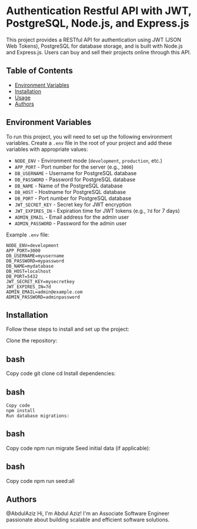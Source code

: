 # Authentication Restful API with JWT, PostgreSQL, Node.js, and Express.js

This project provides a RESTful API for authentication using JWT (JSON Web Tokens), PostgreSQL for database storage, and is built with Node.js and Express.js. Users can buy and sell their projects online through this API.

## Table of Contents

- [Environment Variables](#environment-variables)
- [Installation](#installation)
- [Usage](#usage)
- [Authors](#authors)

## Environment Variables

To run this project, you will need to set up the following environment variables. Create a `.env` file in the root of your project and add these variables with appropriate values:

- `NODE_ENV` - Environment mode (`development`, `production`, etc.)
- `APP_PORT` - Port number for the server (e.g., `3000`)
- `DB_USERNAME` - Username for PostgreSQL database
- `DB_PASSWORD` - Password for PostgreSQL database
- `DB_NAME` - Name of the PostgreSQL database
- `DB_HOST` - Hostname for PostgreSQL database
- `DB_PORT` - Port number for PostgreSQL database
- `JWT_SECRET_KEY` - Secret key for JWT encryption
- `JWT_EXPIRES_IN` - Expiration time for JWT tokens (e.g., `7d` for 7 days)
- `ADMIN_EMAIL` - Email address for the admin user
- `ADMIN_PASSWORD` - Password for the admin user

Example `.env` file:

```plaintext
NODE_ENV=development
APP_PORT=3000
DB_USERNAME=myusername
DB_PASSWORD=mypassword
DB_NAME=mydatabase
DB_HOST=localhost
DB_PORT=5432
JWT_SECRET_KEY=mysecretkey
JWT_EXPIRES_IN=7d
ADMIN_EMAIL=admin@example.com
ADMIN_PASSWORD=adminpassword
```

## Installation
Follow these steps to install and set up the project:

Clone the repository:

## bash
Copy code
git clone <your-repo-url>
cd <your-project>
Install dependencies:

## bash
```
Copy code
npm install
Run database migrations:
```

## bash
Copy code
npm run migrate
Seed initial data (if applicable):

## bash
Copy code
npm run seed:all

## Authors
@AbdulAziz
Hi, I'm Abdul Aziz! I'm an Associate Software Engineer passionate about building scalable and efficient software solutions.
